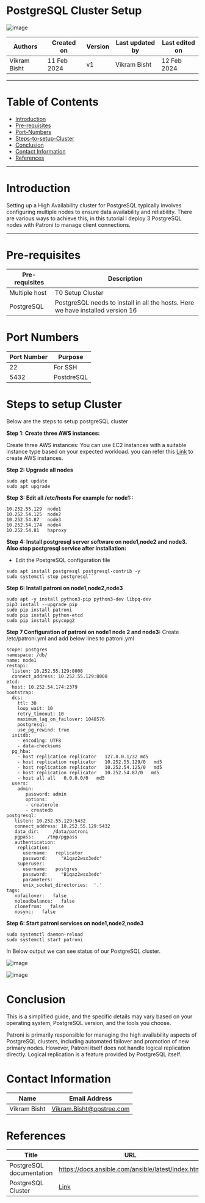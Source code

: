 
# PostgreSQL Cluster Setup
![image](https://github.com/avengers-p7/Documentation/assets/79625874/df98a36c-e308-46ba-8837-28fe0319021d)


|   Authors        |  Created on   |  Version   | Last updated by | Last edited on |
| -----------------| --------------| -----------|---------------- | -------------- |
| Vikram Bisht     |  11 Feb 2024  |     v1     | Vikram Bisht    | 12 Feb 2024    |

***


# Table of Contents
+ [Introduction](#Introduction)
+ [Pre-requisites](#Pre-requisites)
+ [Port-Numbers](#Port-Numbers)
+ [Steps-to-setup-Cluster](#Steps-to-setup-Cluster)
+ [Conclusion](#conclusion)
+ [Contact Information](#contact-information)
+ [References](#references)

***

# Introduction
Setting up a High Availability cluster for PostgreSQL typically involves configuring multiple nodes to ensure data availability and reliability. There are various ways to achieve this, in this tutorial I deploy 3 PostgreSQL nodes with Patroni to manage client connections.
***

# Pre-requisites

|  Pre-requisites	          |        	Description             |
| ------------              | --------------------------------|
| Multiple host             | T0 Setup Cluster                |
| PostgreSQL                | PostgreSQL needs to install in all the hosts. Here we have installed version 16  |

# Port Numbers

|   Port Number    |  Purpose      |  
| -----------------| --------------| 
| 22               | For SSH       |
| 5432             | PostdreSQL    |


# Steps to setup Cluster

Below are the steps to setup postgreSQL cluster

**Step 1: Create three AWS instances:** 

Create three AWS instances: You can use EC2 instances with a suitable instance type based on your expected workload. you can refer this [Link](https://docs.aws.amazon.com/efs/latest/ug/gs-step-one-create-ec2-resources.html) to create AWS instances. 

**Step 2: Upgrade all nodes** 

```
sudo apt update
sudo apt upgrade
```

**Step 3: Edit all /etc/hosts For example for node1::**

```
10.252.55.129  node1
10.252.54.125  node2
10.252.54.87   node3
10.252.54.174  node4
10.252.54.81   haproxy
```

**Step 4: Install postgresql server software on node1,node2 and node3. Also stop postgresql service after installation:**
* Edit the PostgreSQL configuration file

```
sudo apt install postgresql postgresql-contrib -y
sudo systemctl stop postgresql```
```

**Step 6: Install patroni on node1,node2,node3**
```
sudo apt -y install python3-pip python3-dev libpq-dev
pip3 install --upgrade pip
sudo pip install patroni
sudo pip install python-etcd
sudo pip install psycopg2
```

**Step 7  Configuration of patroni on node1 node 2 and node3:**
Create /etc/patroni.yml and add below lines to patroni.yml
```
scope: postgres
namespace: /db/
name: node1
restapi:
  listen: 10.252.55.129:8008
  connect_address: 10.252.55.129:8008
etcd:
  host: 10.252.54.174:2379
bootstrap:
  dcs:
    ttl: 30
    loop_wait: 10
    retry_timeout: 10
    maximum_lag_on_failover: 1048576
    postgresql:
    use_pg_rewind: true
  initdb:
    - encoding: UTF8
    - data-checksums
  pg_hba:
    - host replication replicator   127.0.0.1/32 md5
    - host replication replicator   10.252.55.129/0   md5
    - host replication replicator   10.252.54.125/0   md5
    - host replication replicator   10.252.54.87/0   md5
    - host all all   0.0.0.0/0   md5
  users:
    admin:
       password: admin
       options:
       - createrole
       - createdb
postgresql:
   listen: 10.252.55.129:5432
   connect_address: 10.252.55.129:5432
   data_dir:     /data/patroni
   pgpass:     /tmp/pgpass
   authentication:
    replication:
      username:   replicator
      password:     "A1qaz2wsx3edc"
    superuser:
      username:   postgres
      password:     "B1qaz2wsx3edc"
      parameters:
      unix_socket_directories:  '.'
tags:
   nofailover:   false
   noloadbalance:   false
   clonefrom:   false
   nosync:   false
```
**Step 6: Start patroni services on node1,node2,node3**
```
sudo systemctl daemon-reload
sudo systemctl start patroni
```

In Below output we can see status of our PostgreSQL cluster. 

![image](https://github.com/avengers-p7/Documentation/assets/79625874/160b25ad-3dd6-43c9-98c2-4c0d5fea0a3a)

![image](https://github.com/avengers-p7/Documentation/assets/79625874/6922972a-32e0-4504-9380-e56d5c75fa42)


# Conclusion

This is a simplified guide, and the specific details may vary based on your operating system, PostgreSQL version, and the tools you choose.

Patroni is primarily responsible for managing the high availability aspects of PostgreSQL clusters, including automated failover and promotion of new primary nodes. However, Patroni itself does not handle logical replication directly. Logical replication is a feature provided by PostgreSQL itself.


# Contact Information

|  Name                     |        	Email Address           |
| ------------              | --------------------------------|
| Vikram Bisht              |  Vikram.Bisht@opstree.com       |  

# References

| Title                                      | URL                                           |
|--------------------------------------------|-----------------------------------------------|
| PostgreSQL documentation                   | https://docs.ansible.com/ansible/latest/index.html    |
| PostgreSQL Cluster                         |  [Link](https://medium.com/@murat.bilal/setting-up-a-postgresql-ha-cluster-0a4348fca444) |

